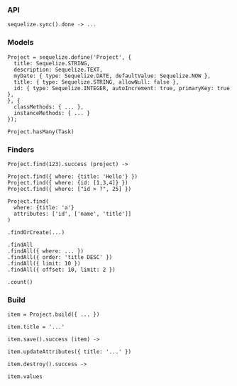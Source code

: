 ### API

    sequelize.sync().done -> ...

### Models

    Project = sequelize.define('Project', {
      title: Sequelize.STRING,
      description: Sequelize.TEXT,
      myDate: { type: Sequelize.DATE, defaultValue: Sequelize.NOW },
      title: { type: Sequelize.STRING, allowNull: false },
      id: { type: Sequelize.INTEGER, autoIncrement: true, primaryKey: true },
    }, {
      classMethods: { ... },
      instanceMethods: { ... }
    });

    Project.hasMany(Task)

### Finders

    Project.find(123).success (project) ->

    Project.find({ where: {title: 'Hello'} })
    Project.find({ where: {id: [1,3,4]} })
    Project.find({ where: ["id > ?", 25] })

    Project.find(
      where: {title: 'a'}
      attributes: ['id', ['name', 'title']]
    )

    .findOrCreate(...)

    .findAll
    .findAll({ where: ... })
    .findAll({ order: 'title DESC' })
    .findAll({ limit: 10 })
    .findAll({ offset: 10, limit: 2 })

    .count()

### Build

    item = Project.build({ ... })

    item.title = '...'

    item.save().success (item) ->

    item.updateAttributes({ title: '...' })

    item.destroy().success ->

    item.values
